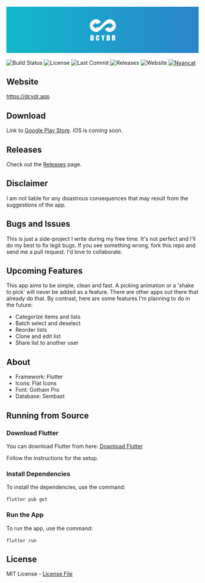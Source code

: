 ![logo](img/banner.png)

![Build Status](https://github.com/shyrwinsia/dcydr/workflows/build/badge.svg) ![License](https://img.shields.io/github/license/shyrwinsia/dcydr) ![Last Commit](https://img.shields.io/github/last-commit/shyrwinsia/dcydr) ![Releases](https://img.shields.io/github/v/release/shyrwinsia/dcydr?include_prereleases) ![Website](https://img.shields.io/website/http/dcydr.app/index.html.svg) [![Nyancat](https://img.shields.io/badge/nyancat-approved-ff69b4.svg)](https://www.youtube.com/watch?v=QH2-TGUlwu4)

## Website

https://dcydr.app

## Download

Link to [Google Play Store](https://play.google.com/store/apps/details?id=dev.ssia.dcydr). iOS is coming soon.

## Releases

Check out the [Releases](https://github.com/shyrwinsia/dcydr/releases) page.

## Disclaimer

I am not liable for any disastrous consequences that may result from the suggestions of the app.

## Bugs and Issues

This is just a side-project I write during my free time. It's not perfect and I'll do my best to fix legit bugs. If you see something wrong, fork this repo and send me a pull request. I'd love to collaborate.

## Upcoming Features

This app aims to be simple, clean and fast. A picking animation or a 'shake to pick' will never be added as a feature. There are other apps out there that already do that. By contrast, here are some features I'm planning to do in the future:

- Categorize items and lists
- Batch select and deselect
- Reorder lists
- Clone and edit list
- Share list to another user

## About

- Framework: Flutter
- Icons: Flat Icons
- Font: Gotham Pro
- Database: Sembast

## Running from Source

### Download Flutter

You can download Flutter from here: [Download Flutter](https://flutter.dev/docs/get-started/install)

Follow the instructions for the setup.

### Install Dependencies

To install the dependencies, use the command:

`flutter pub get`

### Run the App

To run the app, use the command:

`flutter run`

## License

MIT License - [License File](LICENSE)
